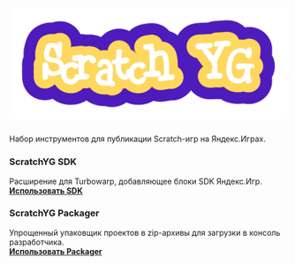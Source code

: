 # ![ScratchYG](images/logo.png)
Набор инструментов для публикации Scratch-игр на Яндекс.Играх.  

### ScratchYG SDK
Расширение для Turbowarp, добавляющее блоки SDK Яндекс.Игр.  
[**Использовать SDK**](https://github.com/ScratchYG/sdk/)  

### ScratchYG Packager
Упрощенный упаковщик проектов в zip-архивы для загрузки в консоль разработчика.  
[**Использовать Packager**](https://scratchyg.github.io/packager/)